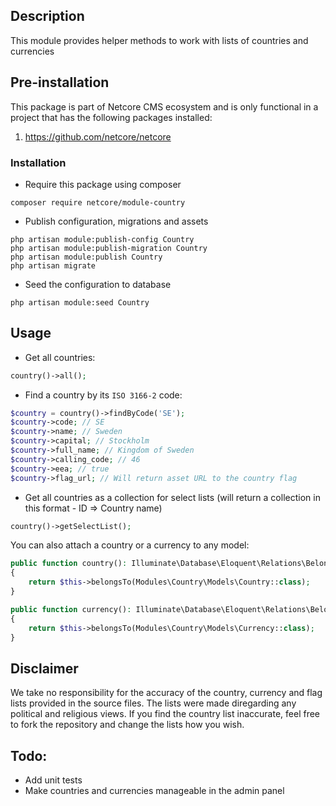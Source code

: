## Description
This module provides helper methods to work with lists of countries and currencies

## Pre-installation
This package is part of Netcore CMS ecosystem and is only functional in a project that has the following packages
installed:

1. https://github.com/netcore/netcore

### Installation

* Require this package using composer
```
composer require netcore/module-country
```

* Publish configuration, migrations and assets
```
php artisan module:publish-config Country
php artisan module:publish-migration Country
php artisan module:publish Country
php artisan migrate
```

* Seed the configuration to database
```
php artisan module:seed Country
```

## Usage

* Get all countries:
```php
country()->all();
```

* Find a country by its `ISO 3166-2` code:
```php
$country = country()->findByCode('SE');
$country->code; // SE
$country->name; // Sweden
$country->capital; // Stockholm
$country->full_name; // Kingdom of Sweden
$country->calling_code; // 46
$country->eea; // true
$country->flag_url; // Will return asset URL to the country flag
```

* Get all countries as a collection for select lists (will return a collection in this format - ID => Country name)
```php
country()->getSelectList();
```

You can also attach a country or a currency to any model:
```php
public function country(): Illuminate\Database\Eloquent\Relations\BelongsTo
{
    return $this->belongsTo(Modules\Country\Models\Country::class);
}
```

```php
public function currency(): Illuminate\Database\Eloquent\Relations\BelongsTo
{
    return $this->belongsTo(Modules\Country\Models\Currency::class);
}
```

## Disclaimer
We take no responsibility for the accuracy of the country, currency and flag lists provided in the source files. The 
lists were made diregarding any political and religious views. If you find the country list inaccurate, feel free to fork
the repository and change the lists how you wish.

## Todo:
* Add unit tests
* Make countries and currencies manageable in the admin panel
